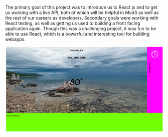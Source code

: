 The primary goal of this project was to introduce us to React.js and to get us working with a live API, both of which will be helpful in Mod3 as well as the rest of our careers as developers. Secondary goals were working with React testing, as well as getting us used to building a front facing application again. Though this was a challenging project, it was fun to be able to use React, which is a powerful and interesting tool for building webapps.

![Screen Shot of Wire Frame for Weatherly](/lib/images/wireframe_2-18-18.png)
